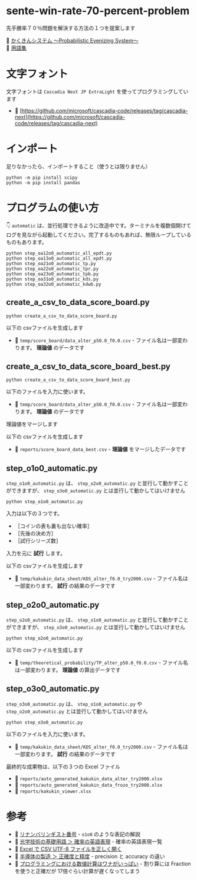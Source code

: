 # sente-win-rate-70-percent-problem

先手勝率７０％問題を解決する方法の１つを提案します  

📖 [かくきんシステム ～Probabilistic Evenizing System～](./docs/takahashi_satoshi_system.md)  
📖 [用語集](./docs/terms.md)  


# 文字フォント

 文字フォントは `Cascadia Next JP ExtraLight` を使ってプログラミングしています

* 📖 [https://github.com/microsoft/cascadia-code/releases/tag/cascadia-next](https://github.com/microsoft/cascadia-code/releases/tag/cascadia-next)


# インポート

足りなかったら、インポートすること（使うとは限りません）  

```
python -m pip install scipy
python -m pip install pandas
```


# プログラムの使い方

👇 `automatic` は、並行処理できるように改造中です。ターミナルを複数個開けてログを見ながら起動してください。完了するものもあれば、無限ループしているものもあります。  

```shell
python step_oa12o0_automatic_all_epdt.py
python step_oa13o0_automatic_all_epdt.py
python step_oa21o0_automatic_tp.py
python step_oa22o0_automatic_tpr.py
python step_oa23o0_automatic_tpb.py
python step_oa31o0_automatic_kds.py
python step_oa32o0_automatic_kdwb.py
```


## create_a_csv_to_data_score_board.py

```shell
python create_a_csv_to_data_score_board.py
```

以下の csvファイルを生成します  

* 📄 `temp/score_board/data_alter_p50.0_f0.0.csv` - ファイル名は一部変わります。 **理論値** のデータです


## create_a_csv_to_data_score_board_best.py

```shell
python create_a_csv_to_data_score_board_best.py
```

以下のファイルを入力に使います。  

* 📄 `temp/score_board/data_alter_p50.0_f0.0.csv` - ファイル名は一部変わります。 **理論値** のデータです

理論値をマージします  

以下の csvファイルを生成します  

* 📄 `reports/score_board_data_best.csv` - **理論値** をマージしたデータです


## step_o1o0_automatic.py

`step_o1o0_automatic.py` は、 `step_o2o0_automatic.py` と並行して動かすことができますが、 `step_o3o0_automatic.py` とは並行して動かしてはいけません  

```shell
python step_o1o0_automatic.py
```

入力は以下の３つです。  

* ［コインの表も裏も出ない確率］
* ［先後の決め方］
* ［試行シリーズ数］

入力を元に **試行** します。  

以下の csvファイルを生成します  

* 📄 `temp/kakukin_data_sheet/KDS_alter_f0.0_try2000.csv` - ファイル名は一部変わります。 **試行** の結果のデータです


## step_o2o0_automatic.py

`step_o2o0_automatic.py` は、 `step_o1o0_automatic.py` と並行して動かすことができますが、 `step_o3o0_automatic.py` とは並行して動かしてはいけません  

```shell
python step_o2o0_automatic.py
```

以下の csvファイルを生成します  

* 📄 `temp/theoretical_probability/TP_alter_p50.0_f0.0.csv` - ファイル名は一部変わります。 **理論値** の算出データです


## step_o3o0_automatic.py

`step_o3o0_automatic.py` は、 `step_o1o0_automatic.py` や `step_o2o0_automatic.py` とは並行して動かしてはいけません  

```shell
python step_o3o0_automatic.py
```

以下のファイルを入力に使います。  

* 📄 `temp/kakukin_data_sheet/KDS_alter_f0.0_try2000.csv` - ファイル名は一部変わります。 **試行** の結果のデータです

最終的な成果物は、以下の３つの Excel ファイル  

* 📄 `reports/auto_generated_kakukin_data_alter_try2000.xlsx`
* 📄 `reports/auto_generated_kakukin_data_froze_try2000.xlsx`
* 📄 `reports/kakukin_viewer.xlsx`


# 参考

* 📖 [リナンバリンギスト番号](https://note.com/muzudho/n/n3090e6c0622c) - `o1o0` のような表記の解説
* 📖 [光学技術の基礎用語 ＞ 確率の英語表現](https://www.optics-words.com/english_for_science/probability.html) - 確率の英語表現一覧
* 📖 [Excel で CSV UTF-8 ファイルを正しく開く](https://support.microsoft.com/ja-jp/office/excel-%E3%81%A7-csv-utf-8-%E3%83%95%E3%82%A1%E3%82%A4%E3%83%AB%E3%82%92%E6%AD%A3%E3%81%97%E3%81%8F%E9%96%8B%E3%81%8F-8a935af5-3416-4edd-ba7e-3dfd2bc4a032)
* 📖 [半導体の製造 ＞ 正確度と精度](https://www.hitachi-hightech.com/jp/ja/knowledge/semiconductor/room/manufacturing/accuracy-precision.html) - precision と accuracy の違い
* 📖 [プログラミングにおける数値計算はワナがいっぱい](https://qiita.com/papi_tokei/items/37a4e31949ba8efb6897) - 割り算には Fraction を使うと正確だが 17倍ぐらい計算が遅くなってしまう
